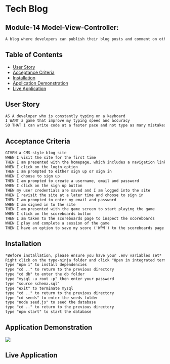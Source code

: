 # Tech Blog

## Module-14 Model-View-Controller:
```md
A blog where developers can publish their blog posts and comment on other developers' posts. Uses Handlebars.js, Sequelize and express-session npm package for authentication.
```

## Table of Contents

 * [User Story](#user-story)
 * [Acceptance Criteria](#acceptance-criteria)
 * [Installation](#installation)
 * [Application Demonstration](#application-demonstration)
 * [Live Application](#live-application)

## User Story

```md
AS A developer who is constantly typing on a keyboard
I WANT a game that improve my typing speed and accuracy
SO THAT I can write code at a faster pace and not type as many mistakes
```

## Acceptance Criteria

```md
GIVEN a CMS-style blog site
WHEN I visit the site for the first time
THEN I am presented with the homepage, which includes a navigation link with an option to login or sign up.
WHEN I click on the login option
THEN I am prompted to either sign up or sign in
WHEN I choose to sign up
THEN I am prompted to create a username, email and password
WHEN I click on the sign up button
THEN my user credentials are saved and I am logged into the site
WHEN I revisit the site at a later time and choose to sign in
THEN I am prompted to enter my email and password
WHEN I am signed in to the site
THEN I am presented with the game screen to start playing the game
WHEN I click on the scoreboards button 
THEN I am taken to the scoreboards page to inspect the scoreboards
WHEN I play and complete a session of the game
THEN I have an option to save my score ('WPM') to the scoreboards page and saved speeds section
```
## Installation

```md
*Before installation, please ensure you have your .env variables set*
Right click on the type-ninja folder and click "Open in integrated terminal" 
type "npm i" to install dependencies
type "cd .." to return to the previous directory
type "cd db" to enter the db folder
type "mysql -u root -p" then enter your password
type "source schema.sql"
type "exit" to terminate mysql
type "cd .." to return to the previous directory
type "cd seeds" to enter the seeds folder
type "node seed.js" to seed the database
type "cd .." to return to the previous directory
type "npm start" to start the database
```

## Application Demonstration

![](./assets/images/demo.png)

## Live Application
